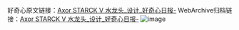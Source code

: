 好奇心原文链接：[Axor STARCK V 水龙头_设计_好奇心日报-](https://www.qdaily.com/articles/5774.html)
WebArchive归档链接：[Axor STARCK V 水龙头_设计_好奇心日报-](http://web.archive.org/web/20190623165445/https://www.qdaily.com/articles/5774.html)
![image](http://ww3.sinaimg.cn/large/007d5XDply1g3w94j546nj30u02n9ahq)